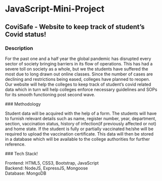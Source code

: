 # JavaScript-Mini-Project
## CoviSafe - Website to keep track of student’s Covid status!
### Description
<p>For the past one and a half year the global pandemic has disrupted every sector of society bringing barriers in its flow of operations. This has had a severe toll on society as a whole, but we the students have suffered the most due to long drawn out online classes. Since the number of cases are declining and restrictions being eased, colleges have planned to reopen. Our website will help the colleges to keep track of student’s covid related data which in turn will help colleges enforce necessary guidelines and SOPs for its smooth functioning post second wave.</p>
### Methodology
<p>Student data will be acquired with the help of a form. The students will have to furnish relevant details such as name, register number, year, department,  section, vaccination status, history of infection(if previously affected or not) and home state. If the student is fully or partially vaccinated he/she will be required to upload the vaccination certificate. This data will then be stored in a database which will be available to the college authorities for further reference.</p>
### Tech Stack!
<p>Frontend: HTML5, CSS3, Bootstrap, JavaScript <br>
Backend: NodeJS, ExpressJS, Mongoose <br>
Database: MongoDB</p>





